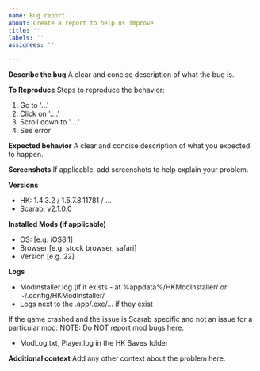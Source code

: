 ```yaml
---
name: Bug report
about: Create a report to help us improve
title: ''
labels: ''
assignees: ''

---
```


**Describe the bug**
A clear and concise description of what the bug is.

**To Reproduce**
Steps to reproduce the behavior:
1. Go to '...'
2. Click on '....'
3. Scroll down to '....'
4. See error

**Expected behavior**
A clear and concise description of what you expected to happen.

**Screenshots**
If applicable, add screenshots to help explain your problem.

**Versions**
 - HK: 1.4.3.2 / 1.5.7.8.11781 / ...
 - Scarab: v2.1.0.0

**Installed Mods (if applicable)**
 - OS: [e.g. iOS8.1]
 - Browser [e.g. stock browser, safari]
 - Version [e.g. 22]

**Logs**
- Modinstaller.log (if it exists - at %appdata%/HKModInstaller/ or ~/.config/HKModInstaller/
- Logs next to the .app/.exe/... if they exist  

If the game crashed and the issue is Scarab specific and not an issue for a particular mod:
NOTE: Do NOT report mod bugs here.
- ModLog.txt, Player.log in the HK Saves folder

**Additional context**
Add any other context about the problem here.
